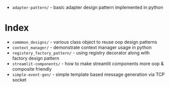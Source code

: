 - `adapter-pattern/` - basic adapter design pattern implemented in python
# Index

- `commmon_designs/` - various class object to reuse oop design patterns
- `context_manager/` - demonstrate context manager usage in python
- `registery_factory_pattern/` - using registry decorator along with factory design pattern
- `streamlit-components/` - how to make streamlit components more oop & composite friendly
- `simple-event-gen/` - simple template based message generation via TCP socket
